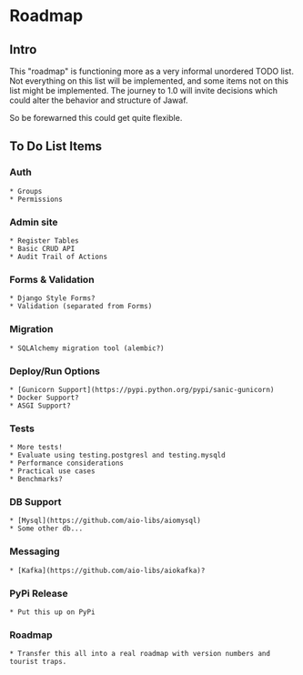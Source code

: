 # Roadmap

## Intro

This "roadmap" is functioning more as a very informal unordered TODO list. Not everything on this list will be implemented, and some items not on this list might be implemented. The journey to 1.0 will invite decisions which could alter the behavior and structure of Jawaf.

So be forewarned this could get quite flexible.


## To Do List Items

### Auth
    * Groups
    * Permissions

### Admin site
    * Register Tables
    * Basic CRUD API
    * Audit Trail of Actions

### Forms & Validation
    * Django Style Forms?
    * Validation (separated from Forms)

### Migration
    * SQLAlchemy migration tool (alembic?)

### Deploy/Run Options
    * [Gunicorn Support](https://pypi.python.org/pypi/sanic-gunicorn)
    * Docker Support?
    * ASGI Support?

### Tests
    * More tests!
    * Evaluate using testing.postgresl and testing.mysqld
    * Performance considerations
    * Practical use cases
    * Benchmarks?

### DB Support
    * [Mysql](https://github.com/aio-libs/aiomysql)
    * Some other db...

### Messaging
    * [Kafka](https://github.com/aio-libs/aiokafka)?

### PyPi Release
    * Put this up on PyPi

### Roadmap
    * Transfer this all into a real roadmap with version numbers and tourist traps.
